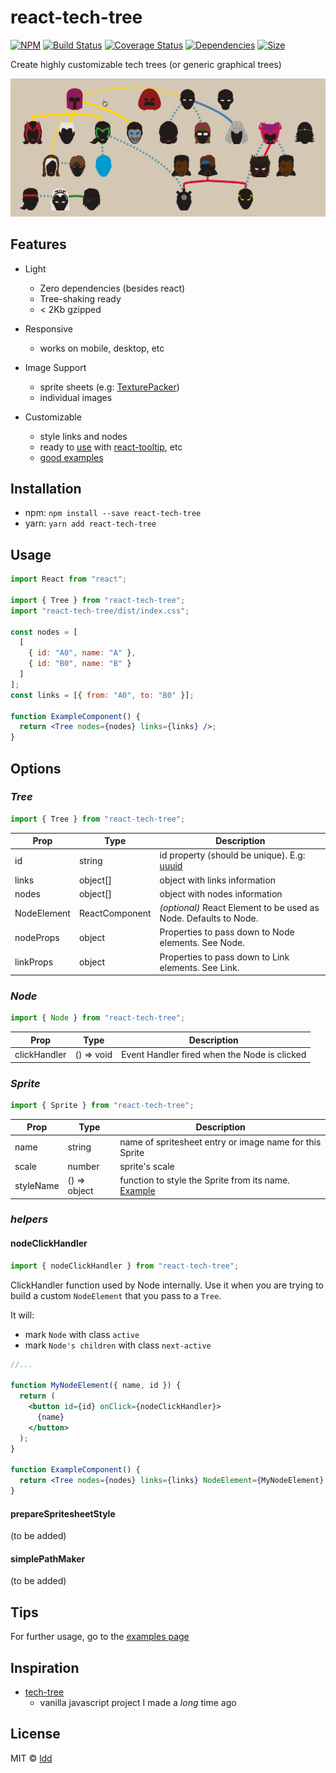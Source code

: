# react-tech-tree

[![NPM](https://img.shields.io/npm/v/react-tech-tree.svg)](https://www.npmjs.com/package/react-tech-tree)
[![Build Status](https://travis-ci.com/ldd/react-tech-tree.png?branch=master)](https://travis-ci.com/ldd/react-tech-tree)
[![Coverage Status](https://coveralls.io/repos/github/ldd/react-tech-tree/badge.svg?branch=master)](https://coveralls.io/github/ldd/react-tech-tree?branch=add-tests)
[![Dependencies](https://david-dm.org/ldd/react-tech-tree.svg)](https://david-dm.org/ldd/react-tech-tree)
[![Size](https://badgen.net/bundlephobia/minzip/react-tech-tree)](https://bundlephobia.com/result?p=react-tech-tree@0.5.1)

Create highly customizable tech trees (or generic graphical trees)

![superheroes tree](https://raw.githubusercontent.com/ldd/react-tech-tree/master/example/public/gifs/x_men.gif)

## Features

- Light
  - Zero dependencies (besides react)
  - Tree-shaking ready
  - < 2Kb gzipped
- Responsive
  - works on mobile, desktop, etc
- Image Support
  - sprite sheets (e.g: [TexturePacker](https://www.codeandweb.com/texturepacker))
  - individual images
- Customizable

  - style links and nodes
  - ready to [use](https://github.com/ldd/react-tech-tree/tree/master/example/src/trees/text_tooltip/index.js) with [react-tooltip](https://github.com/wwayne/react-tooltip), etc
  - [good examples](https://github.com/ldd/react-tech-tree/tree/master/example/src/trees)

## Installation

- npm: `npm install --save react-tech-tree`
- yarn: `yarn add react-tech-tree`

## Usage

```jsx
import React from "react";

import { Tree } from "react-tech-tree";
import "react-tech-tree/dist/index.css";

const nodes = [
  [
    { id: "A0", name: "A" },
    { id: "B0", name: "B" }
  ]
];
const links = [{ from: "A0", to: "B0" }];

function ExampleComponent() {
  return <Tree nodes={nodes} links={links} />;
}
```

## Options

### _Tree_

```js
import { Tree } from "react-tech-tree";
```

| Prop        | Type           | Description                                                                  |
| ----------- | -------------- | ---------------------------------------------------------------------------- |
| id          | string         | id property (should be unique). E.g: [uuuid](https://github.com/uuidjs/uuid) |
| links       | object[]       | object with links information                                                |
| nodes       | object[]       | object with nodes information                                                |
| NodeElement | ReactComponent | _(optional)_ React Element to be used as Node. Defaults to Node.             |
| nodeProps   | object         | Properties to pass down to Node elements. See Node.                          |
| linkProps   | object         | Properties to pass down to Link elements. See Link.                          |

### _Node_

```js
import { Node } from "react-tech-tree";
```

| Prop         | Type       | Description                                  |
| ------------ | ---------- | -------------------------------------------- |
| clickHandler | () => void | Event Handler fired when the Node is clicked |

### _Sprite_

```js
import { Sprite } from "react-tech-tree";
```

| Prop      | Type         | Description                                                                                                                                        |
| --------- | ------------ | -------------------------------------------------------------------------------------------------------------------------------------------------- |
| name      | string       | name of spritesheet entry or image name for this Sprite                                                                                            |
| scale     | number       | sprite's scale                                                                                                                                     |
| styleName | () => object | function to style the Sprite from its name. [Example](https://github.com/ldd/react-tech-tree/blob/master/example/src/trees/superhero/index.js#L18) |

### _helpers_

#### nodeClickHandler

```js
import { nodeClickHandler } from "react-tech-tree";
```

ClickHandler function used by Node internally.
Use it when you are trying to build a custom `NodeElement` that you pass to a `Tree`.

It will:

- mark `Node` with class `active`
- mark `Node's children` with class `next-active`

```jsx
//...

function MyNodeElement({ name, id }) {
  return (
    <button id={id} onClick={nodeClickHandler}>
      {name}
    </button>
  );
}

function ExampleComponent() {
  return <Tree nodes={nodes} links={links} NodeElement={MyNodeElement} />;
}
```

#### prepareSpritesheetStyle

(to be added)

#### simplePathMaker

(to be added)

## Tips

For further usage, go to the [examples page](https://github.com/ldd/react-tech-tree/tree/master/example/src/trees)

## Inspiration

- [tech-tree](https://github.com/ldd/tech-tree-js)
  - vanilla javascript project I made a _long_ time ago

## License

MIT © [ldd](https://github.com/ldd)
